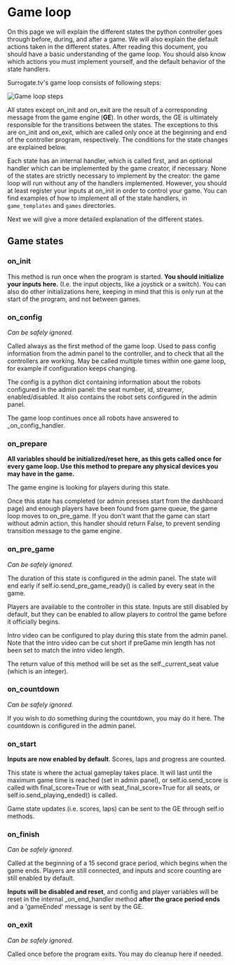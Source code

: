 # Game loop

On this page we will explain the different states the python controller goes through
before, during, and after a game. We will also explain the default actions taken
in the different states. After reading this document, you should have a basic understanding
of the game loop. You should also know which actions you must implement yourself,
and the default behavior of the state handlers.

Surrogate.tv's game loop consists of following steps:

![Game loop steps](_static/images/game_loop.png)

All states except on_init and on_exit are the result of a corresponding message
from the game engine (**GE**). In other words, the GE is ultimately
responsible for the transitions between the states. The exceptions to this are
on_init and on_exit, which are called only once at the beginning and end of the
controller program, respectively. The conditions for the state changes are
explained below.

Each state has an internal handler, which is called first, and an optional handler
which can be implemented by the game creator, if necessary. None of the states
are strictly necessary to implement by the creator: the game loop will run without
any of the handlers implemented. However, you should at least register your inputs
at on_init in order to control your game. You can find examples of how to implement
all of the state handlers, in `game_templates` and `games` directories.

Next we will give a more detailed explanation of the different states.

## Game states

### on_init

This method is run once when the program is started.
**You should initialize your inputs here.** (I.e. the input objects, like a joystick
or a switch). You can also do other initializations here, keeping in mind that
this is only run at the start of the program, and not between games.

### on_config

*Can be safely ignored.*

Called always as the first method of the game loop. Used to pass config information
from the admin panel to the controller, and to check that all the controllers are
working. May be called multiple times within one game loop, for example if configuration
keeps changing.

The config is a python dict containing information about the robots configured
in the admin panel: the seat number, id, streamer, enabled/disabled. It also
contains the robot sets configured in the admin panel.

The game loop continues once all robots have answered to \_on_config_handler.

### on_prepare

**All variables should be initialized/reset here, as this gets called once for
every game loop. Use this method to prepare any physical devices you may have
in the game.**

The game engine is looking for players during this state.

Once this state has completed (or admin presses start from the dashboard page)
and enough players have been found from game queue, the game loop moves to on_pre_game.
If you don't want that the game can start without admin action, this handler should
return False, to prevent sending transition message to the game engine.

### on_pre_game

*Can be safely ignored.*

The duration of this state is configured in the admin panel. The state will end
early if self.io.send_pre_game_ready() is called by every seat in the game.

Players are available to the controller in this state. Inputs are still disabled
by default, but they can be enabled to allow players to control the game before
it officially begins.

Intro video can be configured to play during this state from the admin panel.
Note that the intro video can be cut short if preGame min length has not been
set to match the intro video length.

The return value of this method will be set as the self.\_current_seat value
(which is an integer).

### on_countdown

*Can be safely ignored.*

If you wish to do something during the countdown, you may do it here.
The countdown is configured in the admin panel.

### on_start

**Inputs are now enabled by default**. Scores, laps and progress are counted.

This state is where the actual gameplay takes place. It will last until the maximum
game time is reached (set in admin panel), or self.io.send_score is called with
final_score=True or with seat_final_score=True for all seats, or self.io.send_playing_ended()
is called.

Game state updates (i.e. scores, laps) can be sent to the GE through self.io methods.

### on_finish

*Can be safely ignored.*

Called at the beginning of a 15 second grace period, which begins when the
game ends. Players are still connected, and inputs and score counting are still
enabled by default.

**Inputs will be disabled and reset**, and config and player variables will be
reset in the internal \_on_end_handler method **after the grace period ends**
and a 'gameEnded' message is sent by the GE.

### on_exit

*Can be safely ignored.*

Called once before the program exits. You may do cleanup here if needed.
